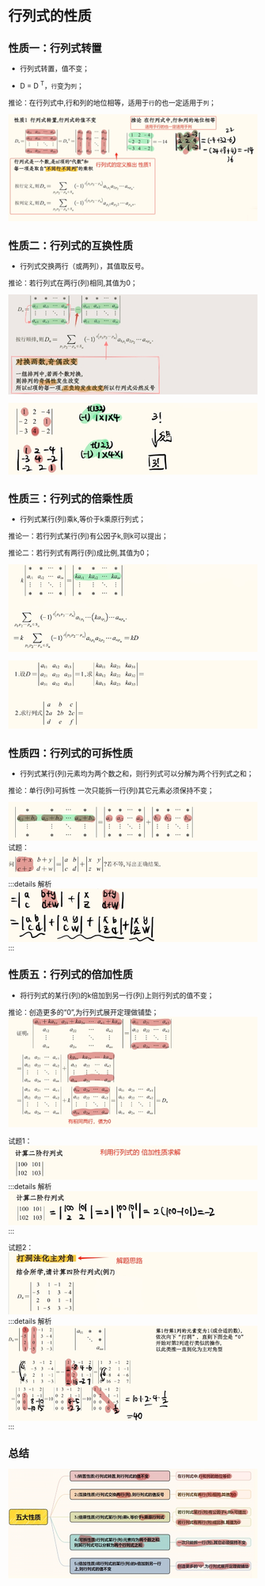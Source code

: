 # 行列式的性质

## 性质一：行列式转置

- 行列式转置，值不变；

- D = D <sup>T</sup>，`行`变为`列`；

推论：在行列式中,行和列的地位相等，适用于`行`的也一定适用于`列`；

![图片](./images/linear-algebra_1-4_1.png)

## 性质二：行列式的互换性质

- 行列式交换两行（或两列），其值取反号。

推论：若行列式在两行(列)相同,其值为0；

![图片](./images/linear-algebra_1-4_2.png)

![图片](./images/linear-algebra_1-4_3.png)

## 性质三：行列式的倍乘性质

- 行列式某行(列)乘k,等价于k乘原行列式；

推论一：若行列式某行(列)有公因子k,则k可以提出；

推论二：若行列式有两行(列)成比例,其值为0；

![图片](./images/linear-algebra_1-4_4.png)

![图片](./images/linear-algebra_1-4_5.png)

## 性质四：行列式的可拆性质

- 行列式某行(列)元素均为两个数之和，则行列式可以分解为两个行列式之和；

推论：单行(列)可拆性 一次只能拆一行(列)其它元素必须保持不变；

![图片](./images/linear-algebra_1-4_6.png)
试题：
![图片](./images/linear-algebra_1-4_7.png)
:::details 解析
![图片](./images/linear-algebra_1-4_8.png)
:::

## 性质五：行列式的倍加性质
- 将行列式的某行(列)的k倍加到另一行(列)上则行列式的值不变；

推论：创造更多的“0”,为行列式展开定理做铺垫；
![图片](./images/linear-algebra_1-4_9.png)

试题1：
![图片](./images/linear-algebra_1-4_10.png)
:::details 解析
![图片](./images/linear-algebra_1-4_11.png)
:::

试题2：
![图片](./images/linear-algebra_1-4_12.png)
:::details 解析
![图片](./images/linear-algebra_1-4_13.png)
:::


## 总结

![图片](./images/linear-algebra_1-4_14.png)